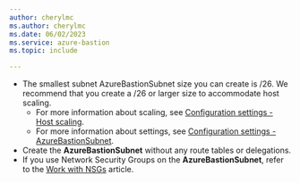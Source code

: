 ```yaml
---
author: cherylmc
ms.author: cherylmc
ms.date: 06/02/2023
ms.service: azure-bastion
ms.topic: include

---
```

* The smallest subnet AzureBastionSubnet size you can create is /26. We recommend that you create a /26 or larger size to accommodate host scaling.
  * For more information about scaling, see [Configuration settings - Host scaling](../articles/bastion/configuration-settings.md#instance).
  * For more information about settings, see [Configuration settings - AzureBastionSubnet](../articles/bastion/configuration-settings.md#instance).
* Create the **AzureBastionSubnet** without any route tables or delegations. 
* If you use Network Security Groups on the **AzureBastionSubnet**, refer to the [Work with NSGs](../articles/bastion/bastion-nsg.md) article.
